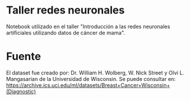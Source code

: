 # Taller redes neuronales
Notebook utilizado en el taller "Introducción a las redes neuronales artificiales utilizando datos de cáncer de mama".

# Fuente
El dataset fue creado por: Dr. William H. Wolberg, W. Nick Street y Olvi L. Mangasarian de la Universidad de Wisconsin. Se puede consultar en: https://archive.ics.uci.edu/ml/datasets/Breast+Cancer+Wisconsin+(Diagnostic)
